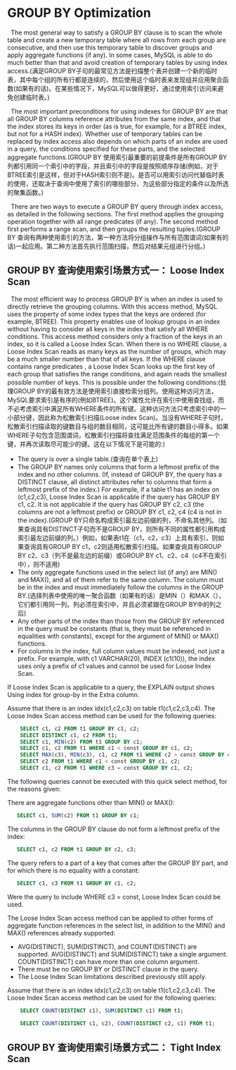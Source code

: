 # GROUP BY Optimization
&nbsp;&nbsp;The most general way to satisfy a GROUP BY clause is to scan the whole table and create a new temporary table where all rows from each group are consecutive, and then use this temporary table to discover groups and apply aggregate functions (if any). In some cases, MySQL is able to do much better than that and avoid creation of temporary tables by using index access.(满足GROUP BY子句的最常见方法是扫描整个表并创建一个新的临时表，其中每个组的所有行都是连续的，然后使用这个临时表来发现组并应用聚合函数(如果有的话)。在某些情况下，MySQL可以做得更好，通过使用索引访问来避免创建临时表。)

&nbsp;&nbsp;The most important preconditions for using indexes for GROUP BY are that all GROUP BY columns reference attributes from the same index, and that the index stores its keys in order (as is true, for example, for a BTREE index, but not for a HASH index). Whether use of temporary tables can be replaced by index access also depends on which parts of an index are used in a query, the conditions specified for these parts, and the selected aggregate functions.(GROUP BY 使用索引最重要的前提条件是所有GROUP BY列都引用同一个索引中的字段，并且索引中的字段是按照顺序存储(例如，对于BTREE索引是这样，但对于HASH索引则不是)。是否可以用索引访问代替临时表的使用，还取决于查询中使用了索引的哪些部分、为这些部分指定的条件以及所选的聚集函数。)

&nbsp;&nbsp;There are two ways to execute a GROUP BY query through index access, as detailed in the following sections. The first method applies the grouping operation together with all range predicates (if any). The second method first performs a range scan, and then groups the resulting tuples.(GROUP BY 查询有两种使用索引的方法，第一种方法将分组操作与所有范围谓词(如果有的话)一起应用。第二种方法首先执行范围扫描，然后对结果元组进行分组。)

## GROUP BY 查询使用索引场景方式一： Loose Index Scan
&nbsp;&nbsp;The most efficient way to process GROUP BY is when an index is used to directly retrieve the grouping columns.  With this access method, MySQL uses the property of some index types that the keys are ordered (for example, BTREE).  This property enables use of lookup groups in an index without having to consider all keys in the index that satisfy all WHERE conditions.  This access method considers only a fraction of the keys in an index, so it is called a Loose Index Scan.  When there is no WHERE clause, a Loose Index Scan reads as many keys as the number of groups, which may be a much smaller number than that of all keys.  If the WHERE clause contains range predicates , a Loose Index Scan looks up the first key of each group that satisfies the range conditions, and again reads the smallest possible number of keys.  This is possible under the following conditions:(处理GROUP BY的最有效方法是使用索引直接检索分组列。使用这种访问方法，MySQL要求索引是有序的(例如BTREE)。这个属性允许在索引中使用查找组，而不必考虑索引中满足所有WHERE条件的所有键。这种访问方法只考虑索引中的一小部分键，因此称为松散索引扫描(Loose index Scan)。当没有WHERE子句时，松散索引扫描读取的键数目与组的数目相同，这可能比所有键的数目小得多。如果WHERE子句包含范围谓词，松散索引扫描将查找满足范围条件的每组的第一个键，并再次读取尽可能少的键。这在以下情况下是可能的:)
+ The query is over a single table.(查询在单个表上)
+ The GROUP BY names only columns that form a leftmost prefix of the index and no other columns. (If, instead of GROUP BY, the query has a DISTINCT clause, all distinct attributes refer to columns that form a leftmost prefix of the index.) For example, if a table t1 has an index on (c1,c2,c3), Loose Index Scan is applicable if the query has GROUP BY c1, c2. It is not applicable if the query has GROUP BY c2, c3 (the columns are not a leftmost prefix) or GROUP BY c1, c2, c4 (c4 is not in the index).(GROUP BY只命名构成索引最左边前缀的列，不命名其他列。（如果查询具有DISTINCT子句而不是GROUP BY，则所有不同的属性都引用构成索引最左边前缀的列。）例如，如果表t1在（c1，c2，c3）上具有索引，则如果查询具有GROUP BY c1，c2则适用松散索引扫描。如果查询具有GROUP BY c2、c3（列不是最左边的前缀）或GROUP BY c1、c2、c4（c4不在索引中），则不适用)
+ The only aggregate functions used in the select list (if any) are MIN() and MAX(), and all of them refer to the same column. The column must be in the index and must immediately follow the columns in the GROUP BY.(选择列表中使用的唯一聚合函数（如果有的话）是MIN（）和MAX（），它们都引用同一列。列必须在索引中，并且必须紧跟在GROUP BY中的列之后)
+ Any other parts of the index than those from the GROUP BY referenced in the query must be constants (that is, they must be referenced in equalities with constants), except for the argument of MIN() or MAX() functions.
+ For columns in the index, full column values must be indexed, not just a prefix. For example, with c1 VARCHAR(20), INDEX (c1(10)), the index uses only a prefix of c1 values and cannot be used for Loose Index Scan.

If Loose Index Scan is applicable to a query, the EXPLAIN output shows Using index for group-by in the Extra column.

Assume that there is an index idx(c1,c2,c3) on table t1(c1,c2,c3,c4). The Loose Index Scan access method can be used for the following queries:

```sql
    SELECT c1, c2 FROM t1 GROUP BY c1, c2;
    SELECT DISTINCT c1, c2 FROM t1;
    SELECT c1, MIN(c2) FROM t1 GROUP BY c1;
    SELECT c1, c2 FROM t1 WHERE c1 < const GROUP BY c1, c2;
    SELECT MAX(c3), MIN(c3), c1, c2 FROM t1 WHERE c2 > const GROUP BY c1, c2;
    SELECT c2 FROM t1 WHERE c1 < const GROUP BY c1, c2;
    SELECT c1, c2 FROM t1 WHERE c3 = const GROUP BY c1, c2;
```

The following queries cannot be executed with this quick select method, for the reasons given:

There are aggregate functions other than MIN() or MAX():
```sql
   SELECT c1, SUM(c2) FROM t1 GROUP BY c1;
```

The columns in the GROUP BY clause do not form a leftmost prefix of the index:
```sql
   SELECT c1, c2 FROM t1 GROUP BY c2, c3;
```

The query refers to a part of a key that comes after the GROUP BY part, and for which there is no equality with a constant:
```sql
   SELECT c1, c3 FROM t1 GROUP BY c1, c2;
```
Were the query to include WHERE c3 = const, Loose Index Scan could be used.

The Loose Index Scan access method can be applied to other forms of aggregate function references in the select list, in addition to the MIN() and MAX() references already supported:

+ AVG(DISTINCT), SUM(DISTINCT), and COUNT(DISTINCT) are supported. AVG(DISTINCT) and SUM(DISTINCT) take a single argument. COUNT(DISTINCT) can have more than one column argument.
+ There must be no GROUP BY or DISTINCT clause in the query.
+ The Loose Index Scan limitations described previously still apply.

Assume that there is an index idx(c1,c2,c3) on table t1(c1,c2,c3,c4). The Loose Index Scan access method can be used for the following queries:
```sql
    SELECT COUNT(DISTINCT c1), SUM(DISTINCT c1) FROM t1;
    
    SELECT COUNT(DISTINCT c1, c2), COUNT(DISTINCT c2, c1) FROM t1;
```




## GROUP BY 查询使用索引场景方式二： Tight Index Scan